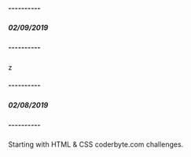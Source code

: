 ##### ----------
##### 02/09/2019
##### ----------

z                                                                                                               

##### ----------
##### 02/08/2019
##### ----------

Starting with HTML & CSS coderbyte.com challenges.
